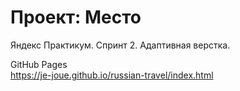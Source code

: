 # Проект: Место

Яндекс Практикум. Спринт 2. Адаптивная верстка.

GitHub Pages  
https://je-joue.github.io/russian-travel/index.html
